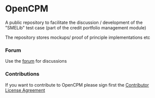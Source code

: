 OpenCPM
=======

A public repository to facilitate the discussion / development of the "SMELib" test case
(part of the credit portfolio management module)

The repository stores mockups/ proof of principle implementations etc

### Forum 
Use the [forum](https://www.openrisk.eu/commons/forum/viewforum.php?f=20) for discussions

### Contributions

If you want to contribute to OpenCPM please sign first the <a href="https://www.clahub.com/agreements/open-risk/OpenCPM">Contributor License Agreement</a>

